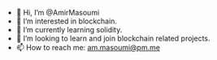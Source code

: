 - 👋 Hi, I’m @AmirMasoumi
- 👀 I’m interested in blockchain.
- 🌱 I’m currently learning solidity.
- 💞️ I’m looking to learn and join blockchain related projects.
- 📫 How to reach me: am.masoumi@pm.me

<!---
AmirMasoumi/AmirMasoumi is a ✨ special ✨ repository because its `README.md` (this file) appears on your GitHub profile.
You can click the Preview link to take a look at your changes.
--->
